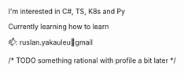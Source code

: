 I'm interested in C#, TS, K8s and Py

Currently learning how to learn

📫: ruslan.yakauleu🐶gmail

/* TODO something rational with profile a bit later */
